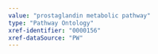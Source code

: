 ```yaml
---
value: "prostaglandin metabolic pathway"
type: "Pathway Ontology"
xref-identifier: "0000156"
xref-dataSource: "PW"
---
```

